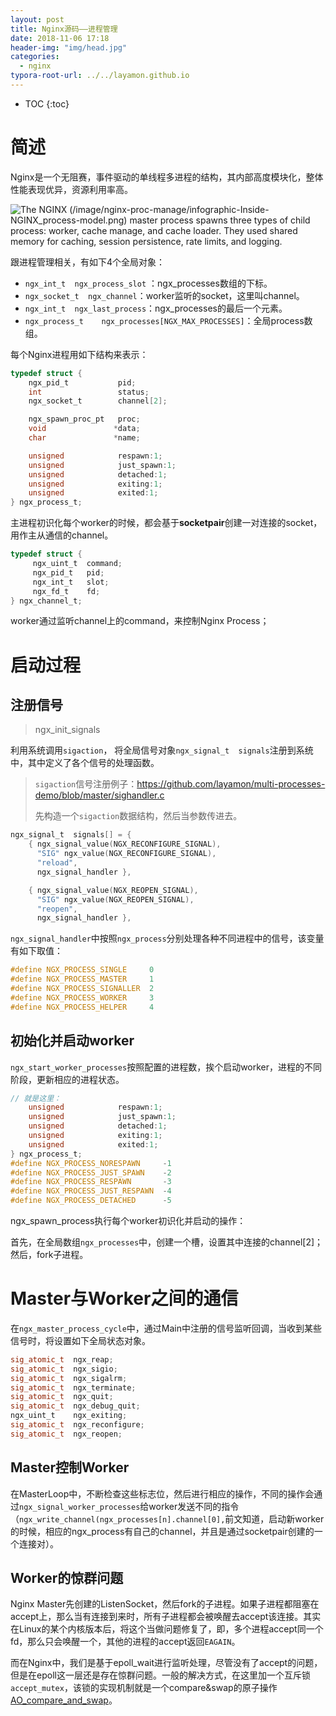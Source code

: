 ```yaml
---
layout: post
title: Nginx源码——进程管理
date: 2018-11-06 17:18
header-img: "img/head.jpg"
categories: 
  - nginx
typora-root-url: ../../layamon.github.io
---
```


* TOC
{:toc}

# 简述

Nginx是一个无阻赛，事件驱动的单线程多进程的结构，其内部高度模块化，整体性能表现优异，资源利用率高。

![The NGINX (/image/nginx-proc-manage/infographic-Inside-NGINX_process-model.png) master process spawns three types of child process: worker, cache manage, and cache loader. They used shared memory for caching, session persistence, rate limits, and logging.](https://www.nginx.com/wp-content/uploads/2015/06/infographic-Inside-NGINX_process-model.png)

跟进程管理相关，有如下4个全局对象：

+ `ngx_int_t  ngx_process_slot` ：ngx_processes数组的下标。
+ `ngx_socket_t  ngx_channel`：worker监听的socket，这里叫channel。
+ `ngx_int_t  ngx_last_process`：ngx_processes的最后一个元素。
+ `ngx_process_t    ngx_processes[NGX_MAX_PROCESSES]`：全局process数组。

每个Nginx进程用如下结构来表示：

```c
typedef struct {
    ngx_pid_t           pid;
    int                 status;
    ngx_socket_t        channel[2];

    ngx_spawn_proc_pt   proc;
    void               *data;
    char               *name;

    unsigned            respawn:1;
    unsigned            just_spawn:1;
    unsigned            detached:1;
    unsigned            exiting:1;
    unsigned            exited:1;
} ngx_process_t;
```

主进程初识化每个worker的时候，都会基于**socketpair**创建一对连接的socket，用作主从通信的channel。

```c
typedef struct {
     ngx_uint_t  command;
     ngx_pid_t   pid;
     ngx_int_t   slot;
     ngx_fd_t    fd;
} ngx_channel_t;
```

worker通过监听channel上的command，来控制Nginx Process；

# 启动过程

## 注册信号

> ngx_init_signals

利用系统调用`sigaction`， 将全局信号对象`ngx_signal_t  signals`注册到系统中，其中定义了各个信号的处理函数。

> `sigaction`信号注册例子：<https://github.com/layamon/multi-processes-demo/blob/master/sighandler.c>
>
> 先构造一个`sigaction`数据结构，然后当参数传进去。

```c
ngx_signal_t  signals[] = {
    { ngx_signal_value(NGX_RECONFIGURE_SIGNAL),
      "SIG" ngx_value(NGX_RECONFIGURE_SIGNAL),
      "reload",
      ngx_signal_handler },

    { ngx_signal_value(NGX_REOPEN_SIGNAL),
      "SIG" ngx_value(NGX_REOPEN_SIGNAL),
      "reopen",
      ngx_signal_handler },
```

`ngx_signal_handler`中按照`ngx_process`分别处理各种不同进程中的信号，该变量有如下取值：

```c
#define NGX_PROCESS_SINGLE     0
#define NGX_PROCESS_MASTER     1
#define NGX_PROCESS_SIGNALLER  2
#define NGX_PROCESS_WORKER     3
#define NGX_PROCESS_HELPER     4
```

## 初始化并启动worker

`ngx_start_worker_processes`按照配置的进程数，挨个启动worker，进程的不同阶段，更新相应的进程状态。

```c
// 就是这里：
    unsigned            respawn:1;
    unsigned            just_spawn:1;
    unsigned            detached:1;
    unsigned            exiting:1;
    unsigned            exited:1;
} ngx_process_t;
#define NGX_PROCESS_NORESPAWN     -1
#define NGX_PROCESS_JUST_SPAWN    -2
#define NGX_PROCESS_RESPAWN       -3
#define NGX_PROCESS_JUST_RESPAWN  -4
#define NGX_PROCESS_DETACHED      -5
```

ngx_spawn_process执行每个worker初识化并启动的操作：

首先，在全局数组`ngx_processes`中，创建一个槽，设置其中连接的channel[2]；然后，fork子进程。

# Master与Worker之间的通信

在`ngx_master_process_cycle`中，通过Main中注册的信号监听回调，当收到某些信号时，将设置如下全局状态对象。

```c
sig_atomic_t  ngx_reap;
sig_atomic_t  ngx_sigio;
sig_atomic_t  ngx_sigalrm;
sig_atomic_t  ngx_terminate;
sig_atomic_t  ngx_quit;
sig_atomic_t  ngx_debug_quit;
ngx_uint_t    ngx_exiting;
sig_atomic_t  ngx_reconfigure;
sig_atomic_t  ngx_reopen;
```

## Master控制Worker

在MasterLoop中，不断检查这些标志位，然后进行相应的操作，不同的操作会通过`ngx_signal_worker_processes`给worker发送不同的指令（`ngx_write_channel(ngx_processes[n].channel[0],`前文知道，启动新worker的时候，相应的ngx_process有自己的channel，并且是通过socketpair创建的一个连接对）。

## Worker的惊群问题

Nginx Master先创建的ListenSocket，然后fork的子进程。如果子进程都阻塞在accept上，那么当有连接到来时，所有子进程都会被唤醒去accept该连接。其实在Linux的某个内核版本后，将这个当做问题修复了，即，多个进程accept同一个fd，那么只会唤醒一个，其他的进程的accept返回`EAGAIN`。

而在Nginx中，我们是基于epoll_wait进行监听处理，尽管没有了accept的问题，但是在epoll这一层还是存在惊群问题。一般的解决方式，在这里加一个互斥锁`accept_mutex`，该锁的实现机制就是一个compare&swap的原子操作[AO_compare_and_swap](<http://www.ccp4.ac.uk/dist/checkout/gc-7.2e/libatomic_ops/src/atomic_ops/sysdeps/gcc/mips.h>)。





